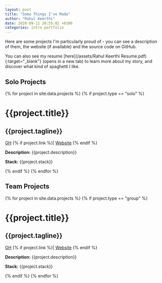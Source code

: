 ```yaml
---
layout: post
title: "Some Things I've Made"
author: "Rahul Keerthi"
date: 2020-09-11 20:55:02 +0100
categories: intro portfolio
---
```


Here are some projects I'm particularly proud of - you can see a description of them, the website (if available) and the source code on GitHub.

You can also see my resume [here](/assets/Rahul Keerthi Resume.pdf){:target="\_blank"} (opens in a new tab) to learn more about my story, and discover what kind of spaghetti I like.

## Solo Projects

{% for project in site.data.projects %}
{% if project.type == "solo" %}

  <div class="card-product">
    <div class="card-product-infos">
      <h1>{{project.title}}</h1>
      <h2>{{project.tagline}}</h2>
      <a href="https://github.com/rahulkeerthi/{{project.github}}" target="_blank">GH</a> {% if project.link %}| <a href="{{project.link}}" target="_blank">Website</a> {% endif %}
      <p><strong>Description:</strong> {{project.description}}</p>
      <p><strong>Stack:</strong> {{project.stack}}</p>
    </div>
  </div>
  {% endif %}
{% endfor %}

## Team Projects

{% for project in site.data.projects %}
{% if project.type == "group" %}

  <div class="card-product">
    <div class="card-product-infos">
      <h1>{{project.title}}</h1>
      <h2>{{project.tagline}}</h2>
      <a href="https://github.com/rahulkeerthi/{{project.github}}" target="_blank">GH</a> {% if project.link %}| <a href="{{project.link}}" target="_blank">Website</a> {% endif %}
      <p><strong>Description:</strong> {{project.description}}</p>
      <p><strong>Stack:</strong> {{project.stack}}</p>
    </div>
  </div>
  {% endif %}
{% endfor %}
